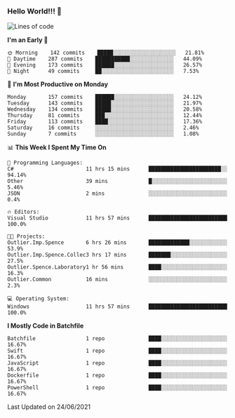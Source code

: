 ### Hello World!!! 👋

<!--
**kekotek/kekotek** is a ✨ _special_ ✨ repository because its `README.md` (this file) appears on your GitHub profile.

Here are some ideas to get you started:

- 🔭 I’m currently working on ...
- 🌱 I’m currently learning ...
- 👯 I’m looking to collaborate on ...
- 🤔 I’m looking for help with ...
- 💬 Ask me about ...
- 📫 How to reach me: ...
- 😄 Pronouns: ...
- ⚡ Fun fact: ...
-->

<!--START_SECTION:waka-->
![Lines of code](https://img.shields.io/badge/From%20Hello%20World%20I%27ve%20Written-18753%20lines%20of%20code-blue)

**I'm an Early 🐤** 

```text
🌞 Morning    142 commits    █████░░░░░░░░░░░░░░░░░░░░   21.81% 
🌆 Daytime    287 commits    ███████████░░░░░░░░░░░░░░   44.09% 
🌃 Evening    173 commits    ██████░░░░░░░░░░░░░░░░░░░   26.57% 
🌙 Night      49 commits     ██░░░░░░░░░░░░░░░░░░░░░░░   7.53%

```
📅 **I'm Most Productive on Monday** 

```text
Monday       157 commits    ██████░░░░░░░░░░░░░░░░░░░   24.12% 
Tuesday      143 commits    █████░░░░░░░░░░░░░░░░░░░░   21.97% 
Wednesday    134 commits    █████░░░░░░░░░░░░░░░░░░░░   20.58% 
Thursday     81 commits     ███░░░░░░░░░░░░░░░░░░░░░░   12.44% 
Friday       113 commits    ████░░░░░░░░░░░░░░░░░░░░░   17.36% 
Saturday     16 commits     ░░░░░░░░░░░░░░░░░░░░░░░░░   2.46% 
Sunday       7 commits      ░░░░░░░░░░░░░░░░░░░░░░░░░   1.08%

```


📊 **This Week I Spent My Time On** 

```text
💬 Programming Languages: 
C#                       11 hrs 15 mins      ███████████████████████░░   94.14% 
Other                    39 mins             █░░░░░░░░░░░░░░░░░░░░░░░░   5.46% 
JSON                     2 mins              ░░░░░░░░░░░░░░░░░░░░░░░░░   0.4%

🔥 Editors: 
Visual Studio            11 hrs 57 mins      █████████████████████████   100.0%

🐱‍💻 Projects: 
Outlier.Imp.Spence       6 hrs 26 mins       █████████████░░░░░░░░░░░░   53.9% 
Outlier.Imp.Spence.Collec3 hrs 17 mins       ███████░░░░░░░░░░░░░░░░░░   27.5% 
Outlier.Spence.Laboratory1 hr 56 mins        ████░░░░░░░░░░░░░░░░░░░░░   16.3% 
Outlier.Common           16 mins             ░░░░░░░░░░░░░░░░░░░░░░░░░   2.3%

💻 Operating System: 
Windows                  11 hrs 57 mins      █████████████████████████   100.0%

```

**I Mostly Code in Batchfile** 

```text
Batchfile                1 repo              ████░░░░░░░░░░░░░░░░░░░░░   16.67% 
Swift                    1 repo              ████░░░░░░░░░░░░░░░░░░░░░   16.67% 
JavaScript               1 repo              ████░░░░░░░░░░░░░░░░░░░░░   16.67% 
Dockerfile               1 repo              ████░░░░░░░░░░░░░░░░░░░░░   16.67% 
PowerShell               1 repo              ████░░░░░░░░░░░░░░░░░░░░░   16.67%

```



 Last Updated on 24/06/2021
<!--END_SECTION:waka-->
